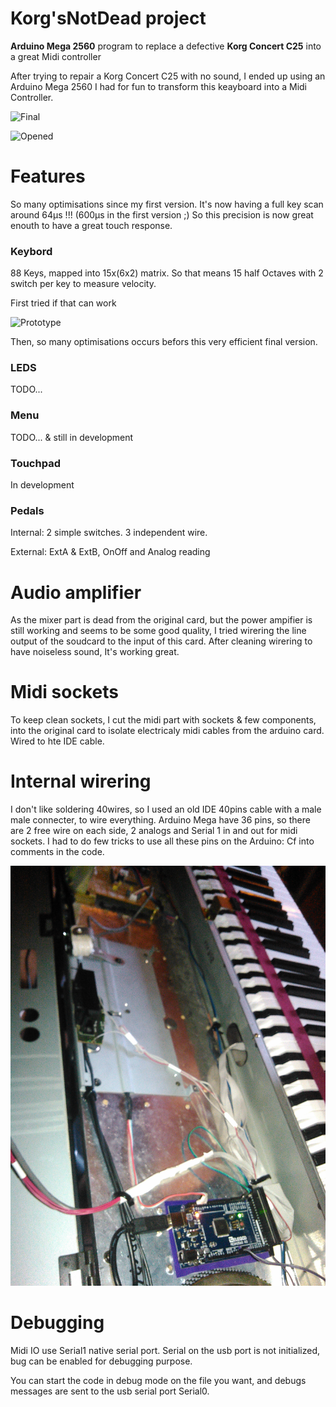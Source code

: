 # Korg'sNotDead project

**Arduino Mega 2560** program to replace a defective **Korg Concert C25** into a great Midi controller

After trying to repair a Korg Concert C25 with no sound, I ended up using an Arduino Mega 2560 I had for fun to transform this keayboard into a Midi Controller.

![Final](/ressources/extern.jpg)

![Opened](/ressources/opened.jpg)

# Features
So many optimisations since my first version. It's now having a full key scan around 64µs !!! (600µs in the first version ;)
So this precision is now great enouth to have a great touch response.

### Keybord
88 Keys, mapped into 15x(6x2) matrix.
So that means 15 half Octaves with 2 switch per key to measure velocity.

First tried if that can work

![Prototype](/ressources/prototype.jpg)

Then, so many optimisations occurs befors this very efficient final version.

### LEDS
TODO...

### Menu
TODO... & still in development

### Touchpad
In development

### Pedals
Internal: 2 simple switches. 3 independent wire.

External: ExtA & ExtB, OnOff and Analog reading

# Audio amplifier
As the mixer part is dead from the original card, but the power ampifier is still working and seems to be some good quality,
I tried wirering the line output of the soudcard to the input of this card. After cleaning wirering to have noiseless sound, It's working great.

# Midi sockets
To keep clean sockets, I cut the midi part with sockets & few components, into the original card to isolate electricaly midi cables from the arduino card.
Wired to hte IDE cable.

# Internal wirering
I don't like soldering 40wires, so I used an old IDE 40pins cable with a male male connecter, to wire everything.
Arduino Mega have 36 pins, so there are 2 free wire on each side, 2 analogs and Serial 1 in and out for midi sockets.
I had to do few tricks to use all these pins on the Arduino: Cf into comments in the code.

![Wireing](/ressources/wirering.jpg)

# Debugging

Midi IO use Serial1 native serial port. Serial on the usb port is not initialized, bug can be enabled for debugging purpose.

You can start the code in debug mode on the file you want, and debugs messages are sent to the usb serial port Serial0.
